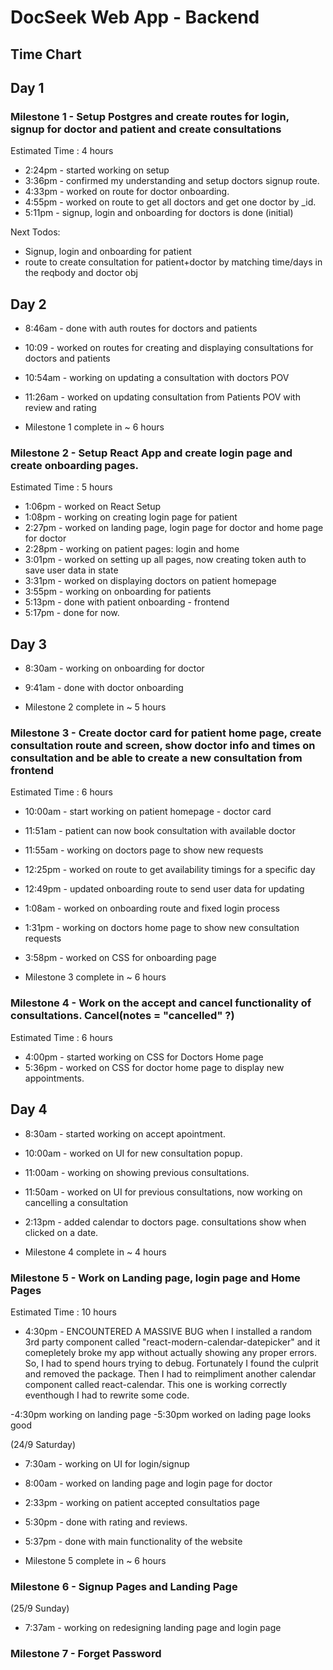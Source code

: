 # DocSeek Web App - Backend

## Time Chart

## Day 1

### Milestone 1 - Setup Postgres and create routes for login, signup for doctor and patient and create consultations
Estimated Time : 4 hours
- 2:24pm - started working on setup
- 3:36pm - confirmed my understanding and setup doctors signup route.
- 4:33pm - worked on route for doctor onboarding.
- 4:55pm - worked on route to get all doctors and get one doctor by _id.
- 5:11pm - signup, login and onboarding for doctors is done (initial)

Next Todos: 
- Signup, login and onboarding for patient
- route to create consultation for patient+doctor by matching time/days in the reqbody and doctor obj

## Day 2

- 8:46am - done with auth routes for doctors and patients
- 10:09 - worked on routes for creating and displaying consultations for doctors and patients
- 10:54am - working on updating a consultation with doctors POV
- 11:26am - worked on updating consultation from Patients POV with review and rating

- Milestone 1 complete in ~ 6 hours

### Milestone 2 - Setup React App and create login page and create onboarding pages.
Estimated Time : 5 hours
- 1:06pm - worked on React Setup
- 1:08pm - working on creating login page for patient
- 2:27pm - worked on landing page, login page for doctor and home page for doctor
- 2:28pm - working on patient pages: login and home 
- 3:01pm - worked on setting up all pages, now creating token auth to save user data in state
- 3:31pm - worked on displaying doctors on patient homepage
- 3:55pm - working on onboarding for patients
- 5:13pm - done with patient onboarding - frontend
- 5:17pm - done for now. 

## Day 3
- 8:30am - working on onboarding for doctor
- 9:41am - done with doctor onboarding

- Milestone 2 complete in ~ 5 hours

### Milestone 3 - Create doctor card for patient home page, create consultation route and screen, show doctor info and times on consultation and be able to create a new consultation from frontend
Estimated Time : 6 hours

- 10:00am - start working on patient homepage - doctor card
- 11:51am - patient can now book consultation with available doctor
- 11:55am - working on doctors page to show new requests
- 12:25pm - worked on route to get availability timings for a specific day
- 12:49pm - updated onboarding route to send user data for updating
- 1:08am - worked on onboarding route and fixed login process
- 1:31pm - working on doctors home page to show new consultation requests
- 3:58pm - worked on CSS for onboarding page

- Milestone 3 complete in ~ 6 hours

### Milestone 4 - Work on the accept and cancel functionality of consultations. Cancel(notes = "cancelled" ?)
Estimated Time : 6 hours

- 4:00pm - started working on CSS for Doctors Home page
- 5:36pm - worked on CSS for doctor home page to display new appointments.

## Day 4

- 8:30am - started working on accept apointment.
- 10:00am - worked on UI for new consultation popup.
- 11:00am - working on showing previous consultations.
- 11:50am - worked on UI for previous consultations, now working on cancelling a consultation
- 2:13pm - added calendar to doctors page. consultations show when clicked on a date.

- Milestone 4 complete in ~ 4 hours

### Milestone 5 - Work on Landing page, login page and Home Pages
Estimated Time : 10 hours

- 4:30pm - ENCOUNTERED A MASSIVE BUG when I installed a random 3rd party component called "react-modern-calendar-datepicker" and it comepletely broke my app without actually showing any proper errors. So, I had to spend hours trying to debug. Fortunately I found the culprit and removed the package. Then I had to reimpliment another calendar component called react-calendar. This one is working correctly eventhough I had to rewrite some code.

-4:30pm working on landing page
-5:30pm worked on lading page looks good

(24/9 Saturday)
- 7:30am - working on UI for login/signup
- 8:00am - worked on landing page and login page for doctor

- 2:33pm - working on patient accepted consultatios page
- 5:30pm - done with rating and reviews.
- 5:37pm - done with main functionality of the website 

- Milestone 5 complete in ~ 6 hours


### Milestone 6 - Signup Pages and Landing Page
(25/9 Sunday)
- 7:37am - working on redesigning landing page and login page

### Milestone 7 - Forget Password










